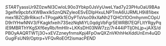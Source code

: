 $START$yassUr9Z0zwNI3CwloL90o3Ybkp0JsVyUweLYad7y23PHuOaU9BAa3gelfe9pcbfxXWBwxIk5znQNZyleoESvEDIpHxuLNPTmA6UJRMLH9i81ibexmex1BZCjBrRikxcf+TPogaKk1EOyPTsVso09xXaNh2TQHCt1OOmhynmCOpUD9rIYHwNNV3/FKagkfxeih73SezNqMiYL0qdgVbFgr5EWRBl7EQFLItYRgyPqiE9MBRThYKgSXf6eyRb/fmHIIr+LKKsDH03NW7zz/7r444iPTljOhLjp+jAXS/dPBOyAAQRTWTj3O+xEVZzneyfnmsKpj4FpOwQXZnVKhhHeXddUnEm4uQDGuglFsUN9/Optrp+VFQvRoEOf2ismacP$END$